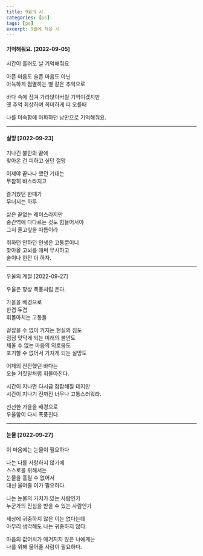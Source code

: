 ```yaml
---
title: 9월의 시
categories: [ps]
tags: [ps]
excerpt: 9월에 적은 시
---
```



#### 기억해줘요. [2022-09-05]
시간이 흘러도 날 기억해줘요  

아픈 마음도 슬픈 마음도 아닌  
아늑하게 점멸하는 별 같은 추억으로  
  
바다 속에 잠겨 가라앉아버릴 기억이겠지만  
옛 추억 회상하며 희미하게 떠 오를때  

나를 미숙함에 아파하던 낭만으로 기억해줘요.  


***

#### 실망 [2022-09-23]

기나긴 불안의 끝에  
찾아온 건 피하고 싶던 절망  

이제야 끝나나 했던 기대는  
무참히 바스라지고  

즐거웠던 한때가  
무너지는 하루  

삶은 끝없는 레이스라지만  
중간역에 다다르는 것도 힘들어서야  
그저 울고싶을 따름이라  

취하던 안하던 인생은 고통뿐이니  
찾아올 고뇌를 애써 무시하고  
술이나 한잔 더 하자.  


***

우울의 계절 [2022-09-27]

우울은 항상 폭풍처럼 온다.  

가을을 배경으로  
한겹 두겹  
휘몰아치는 고통들  

겉잡을 수 없이 커지는 현실의 짐도  
점점 맞닥게 되는 미래의 불안도  
채울 수 없는 마음의 외로움도  
포기할 수 없어서 가지게 되는 실망도  

어제의 잔잔했던 바다는  
오늘 거짓말처럼 휘몰아친다.  

시간이 지나면 다시금 잠잠해질 테지만  
시간이 지나기 전까진 너무나 고통스러워라.  

선선한 가을을 배경으로  
우울함이 다시 폭풍친다.  

***

#### 눈물 [2022-09-27]  

이 마음에는 눈물이 필요하다  

나는 나를 사랑하지 않기에  
스스로를 위해서는   
눈물을 흘릴 수 없어서  
대신 울어줄 이가 필요하다.  

나는 눈물의 가치가 있는 사람인가  
누군가의 진심을 받을 수 있는 사람인가   

세상에 귀중하지 않은 이는 없다는데  
아무리 생각해도 나는 귀중하지 않다.  

마음의 값어치가 매겨지지 않은 나에게는  
나를 위해 울어줄 사람이 필요하다.  
